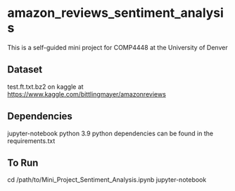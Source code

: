 # amazon_reviews_sentiment_analysis
This is a self-guided mini project for COMP4448 at the University of Denver

## Dataset
test.ft.txt.bz2 on kaggle at https://www.kaggle.com/bittlingmayer/amazonreviews

## Dependencies
jupyter-notebook
python 3.9
python dependencies can be found in the requirements.txt

## To Run
cd /path/to/Mini_Project_Sentiment_Analysis.ipynb
jupyter-notebook
